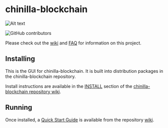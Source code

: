 # chinilla-blockchain
![Alt text](https://www.chinilla.net/img/chinilla_logo.svg)

![GitHub contributors](https://img.shields.io/github/contributors/Chinilla/chinilla-blockchain?logo=GitHub)

Please check out the [wiki](https://github.com/Chinilla/chinilla-blockchain/wiki)
and [FAQ](https://github.com/Chinilla/chinilla-blockchain/wiki/FAQ) for
information on this project.

## Installing

This is the GUI for chinilla-blockchain. It is built into distribution packages in the chinilla-blockchain repository.

Install instructions are available in the
[INSTALL](https://github.com/Chinilla/chinilla-blockchain/wiki/INSTALL)
section of the
[chinilla-blockchain repository wiki](https://github.com/Chinilla/chinilla-blockchain/wiki).

## Running

Once installed, a
[Quick Start Guide](https://github.com/Chinilla/chinilla-blockchain/wiki/Quick-Start-Guide)
is available from the repository
[wiki](https://github.com/Chinilla/chinilla-blockchain/wiki).
